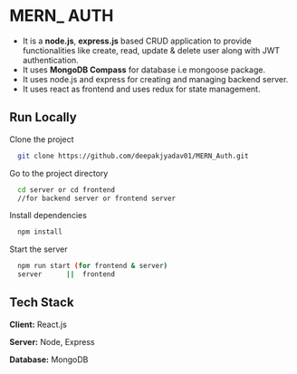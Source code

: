 
# MERN_ AUTH

- It is a **node.js**, **express.js** based CRUD application to provide functionalities like create, read, update & delete user along with JWT authentication.
- It uses **MongoDB Compass** for database i.e mongoose package.
- It uses node.js and express for creating and managing backend server.
- It uses react as frontend and uses redux for state management.



## Run Locally

Clone the project

```bash
  git clone https://github.com/deepakjyadav01/MERN_Auth.git
```

Go to the project directory

```bash
  cd server or cd frontend
  //for backend server or frontend server
```

Install dependencies

```bash
  npm install
```

Start the server

```bash
  npm run start (for frontend & server)
  server      ||  frontend
```


   
## Tech Stack
**Client:** React.js

**Server:** Node, Express

**Database:** MongoDB 
